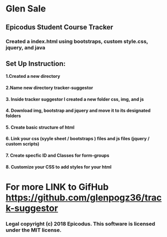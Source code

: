 # Glen Sale
## Epicodus Student Course Tracker
### Created a index.html using bootstraps, custom style.css, jquery, and java

## Set Up Instruction:
#### 1.Created a new directory
#### 2.Name new directory tracker-suggestor
#### 3. Inside tracker suggestor I created a new folder css, img, and js
#### 4. Download img, bootstrap and jquery and move it to its designated folders
#### 5.  Create basic structure of html
#### 6. Link your css (syyle sheet / bootstraps ) files and js files (jquery / custom scripts)
#### 7. Create specfic ID and Classes for form-groups
#### 8. Customize your CSS to add styles for your html


# For more LINK to GifHub https://github.com/glenpogz36/track-suggestor


### Legal copyright (c) 2018 Epicodus. This software is licensed under the MIT license.

